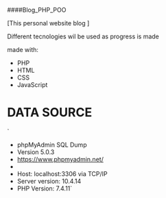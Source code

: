 ####Blog_PHP_POO

[This personal website blog ] 

Different tecnologies wil be used as progress is made 

made with:
 
 -  PHP
 -  HTML
 -  CSS
 -  JavaScript

# DATA SOURCE
`
- phpMyAdmin SQL Dump
- Version 5.0.3
-  https://www.phpmyadmin.net/
-
- Host: localhost:3306 via TCP/IP
- Server version: 10.4.14
- PHP Version: 7.4.11`
